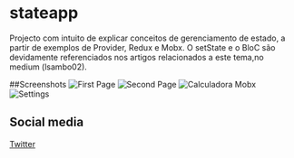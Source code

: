 # stateapp

Projecto com intuito de explicar conceitos de gerenciamento de estado, a partir de exemplos de Provider, Redux e Mobx. O setState e o BloC são devidamente referenciados nos artigos relacionados a este tema,no medium (lsambo02).

##Screenshots
![First Page](screenshots/Screenshot_1590501881.png)
![Second Page](screenshots/Screenshot_1590501886.png)
![Calculadora Mobx](screenshots/Screenshot_1590501881.png)
![Settings](screenshots/Screenshot_1590501889.png)



## Social media
[Twitter](https://twitter.com/lsambo02)

